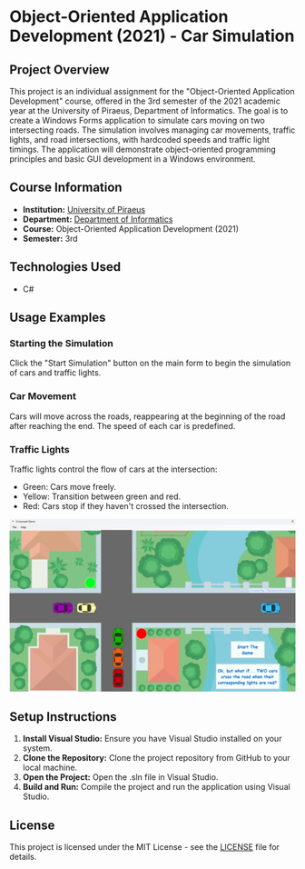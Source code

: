 # Object-Oriented Application Development (2021) - Car Simulation

## Project Overview

This project is an individual assignment for the "Object-Oriented Application Development" course, offered in the 3rd semester of the 2021 academic year at the University of Piraeus, Department of Informatics. The goal is to create a Windows Forms application to simulate cars moving on two intersecting roads. The simulation involves managing car movements, traffic lights, and road intersections, with hardcoded speeds and traffic light timings. The application will demonstrate object-oriented programming principles and basic GUI development in a Windows environment.

## Course Information
- **Institution:** [University of Piraeus](https://www.unipi.gr/en/)
- **Department:** [Department of Informatics](https://cs.unipi.gr/en/)
- **Course:** Object-Oriented Application Development (2021)
- **Semester:** 3rd

## Technologies Used

- C#

## Usage Examples

### Starting the Simulation
Click the "Start Simulation" button on the main form to begin the simulation of cars and traffic lights.

### Car Movement
Cars will move across the roads, reappearing at the beginning of the road after reaching the end. The speed of each car is predefined.

### Traffic Lights
Traffic lights control the flow of cars at the intersection:

- Green: Cars move freely.
- Yellow: Transition between green and red.
- Red: Cars stop if they haven't crossed the intersection.

![App Screenshot](./images/screenshot.png)

## Setup Instructions

1. **Install Visual Studio:** Ensure you have Visual Studio installed on your system.
2. **Clone the Repository:** Clone the project repository from GitHub to your local machine.
3. **Open the Project:** Open the .sln file in Visual Studio.
4. **Build and Run:** Compile the project and run the application using Visual Studio.

## License

This project is licensed under the MIT License - see the [LICENSE](./LICENSE) file for details.
